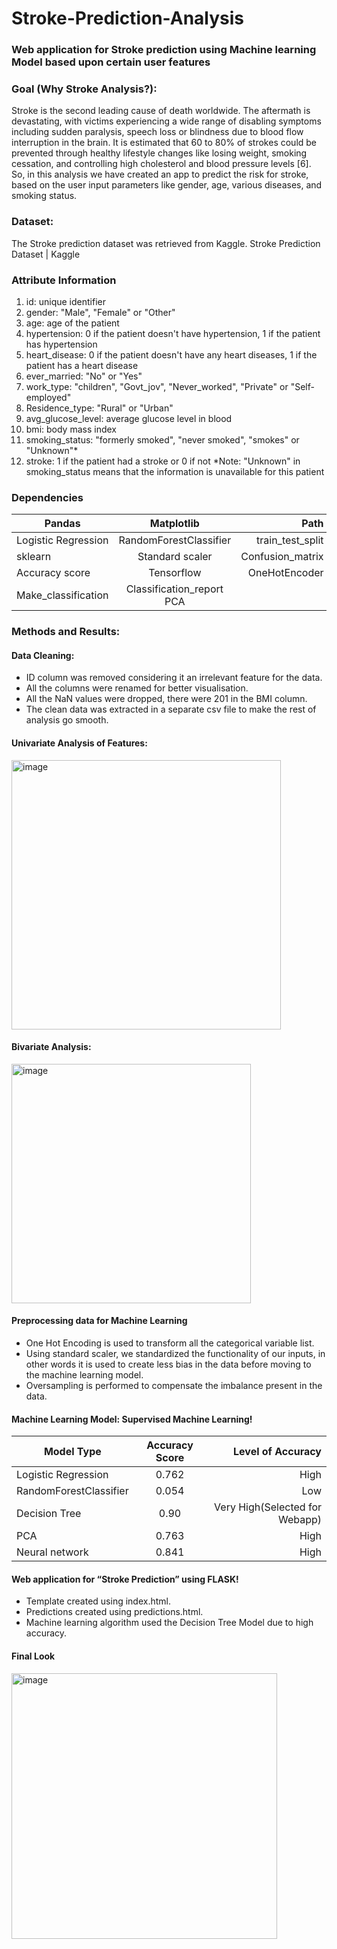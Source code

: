 # Stroke-Prediction-Analysis
### Web application for Stroke prediction using Machine learning Model based upon certain user features  
### Goal (Why Stroke Analysis?):
Stroke is the second leading cause of death worldwide. The aftermath is devastating, with victims experiencing a wide range of disabling symptoms including sudden paralysis, speech loss or blindness due to blood flow interruption in the brain. It is estimated that 60 to 80% of strokes could be prevented through healthy lifestyle changes like losing weight, smoking cessation, and controlling high cholesterol and blood pressure levels [6].
So, in this analysis we have created an app to predict the risk for stroke, based on the user input parameters like gender, age, various diseases, and smoking status. 
### Dataset:
The Stroke prediction dataset was retrieved from Kaggle. 
Stroke Prediction Dataset | Kaggle
### Attribute Information
1)	id: unique identifier
2) gender: "Male", "Female" or "Other"
3) age: age of the patient
4) hypertension: 0 if the patient doesn't have hypertension, 1 if the patient has hypertension
5) heart_disease: 0 if the patient doesn't have any heart diseases, 1 if the patient has a heart disease
6) ever_married: "No" or "Yes"
7) work_type: "children", "Govt_jov", "Never_worked", "Private" or "Self-employed"
8) Residence_type: "Rural" or "Urban"
9) avg_glucose_level: average glucose level in blood
10) bmi: body mass index
11) smoking_status: "formerly smoked", "never smoked", "smokes" or "Unknown"*
12) stroke: 1 if the patient had a stroke or 0 if not
*Note: "Unknown" in smoking_status means that the information is unavailable for this patient

### Dependencies		

|  Pandas       |Matplotlib     | Path  | 
| ------------- |:-------------:| -----:|
| Logistic Regression     | RandomForestClassifier| train_test_split |  
| sklearn     | Standard scaler  |   Confusion_matrix |
| Accuracy score | Tensorflow     |   OneHotEncoder |
| Make_classification	 | Classification_report	PCA    |

### Methods and Results:
#### Data Cleaning:
- ID column was removed considering it an irrelevant feature for the data. 
- All the columns were renamed for better visualisation. 
- All the NaN values were dropped, there were 201 in the BMI column. 
- The clean data was extracted in a separate csv file to make the rest of analysis go smooth. 
#### Univariate Analysis of Features:

<img width="431" alt="image" src="https://user-images.githubusercontent.com/94877067/171478782-06f2cd40-6f7a-4db1-b258-f84711c1e0cd.png">

#### Bivariate Analysis:

<img width="383" alt="image" src="https://user-images.githubusercontent.com/94877067/171479042-5080d5f3-04b4-4358-b0c3-3cf236b4a3d4.png">

#### Preprocessing data for Machine Learning
- One Hot Encoding is used to transform all the categorical variable list. 
- Using standard scaler, we standardized the functionality of our inputs, in other words it is used to create less bias in the data before moving to the machine learning model. 
- Oversampling is performed to compensate the imbalance present in the data. 

#### Machine Learning Model: Supervised Machine Learning!


|  Model Type     |Accuracy Score  | Level of Accuracy  | 
| ------------- |:-------------:| -----:|
| Logistic Regression     | 0.762 | High |  
| RandomForestClassifier   | 0.054 |   Low|
| Decision Tree | 0.90 |   Very High(Selected for Webapp) |
| PCA | 0.763| High |
| Neural network |0.841 | High |

#### Web application for “Stroke Prediction” using FLASK! 
- Template created using index.html.
- Predictions created using predictions.html.
- Machine learning algorithm used the Decision Tree Model due to high accuracy. 

#### Final Look

<img width="425" alt="image" src="https://user-images.githubusercontent.com/94877067/171480946-06b501ee-9337-420c-9bd9-cfa750de9d38.png">










